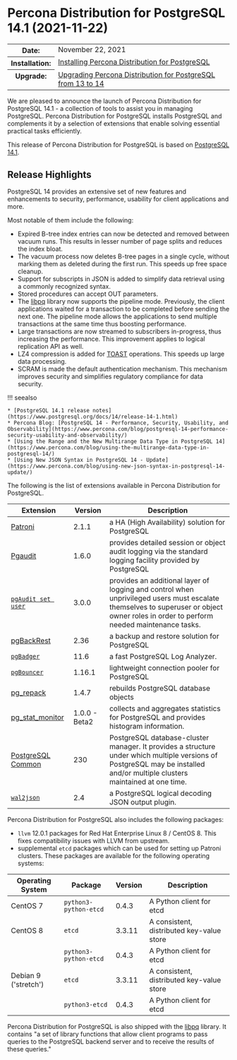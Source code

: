 # Percona Distribution for PostgreSQL 14.1 (2021-11-22)

<table class="docutils field-list" frame="void" rules="none">
  <colgroup>
    <col class="field-name">
    <col class="field-body">
  </colgroup>
  <tbody valign="top">
    <tr class="field-odd field">
      <th class="field-name">Date:</th>
      <td class="field-body">November 22, 2021</td>
    </tr>
    <tr class="field-even field">
      <th class="field-name">Installation:</th>
      <td class="field-body">
        <a class="reference external" href="https://www.percona.com/doc/postgresql/14/installing.html#">Installing Percona Distribution for PostgreSQL</a></td>
    </tr>
    <tr class="field-odd field">
      <th class="field-name">Upgrade:</th>
      <td class="field-body">
        <a class="reference external" href="https://www.percona.com/doc/postgresql/14/major-upgrade.html#">Upgrading Percona Distribution for PostgreSQL from 13 to 14</a></td>
    </tr>
  </tbody>
</table> 


We are pleased to announce the launch of Percona Distribution for PostgreSQL 14.1 -  a collection of tools to assist you in managing PostgreSQL. Percona Distribution for PostgreSQL
installs PostgreSQL and complements it by a selection of extensions that
enable solving essential practical tasks efficiently.

This release of Percona Distribution for PostgreSQL is based on [PostgreSQL 14.1](https://www.postgresql.org/docs/14/release-14-1.html).

## Release Highlights

PostgreSQL 14 provides an extensive set of new features and enhancements to security, performance, usability for client applications and more. 

Most notable of them include the following:

* Expired B-tree index entries can now be detected and removed between vacuum runs. This results in lesser number of page splits and reduces the index bloat. 
* The vacuum process now deletes B-tree pages in a single cycle, without marking them as deleted during the first run. This speeds up free space cleanup.
* Support for subscripts in JSON is added to simplify data retrieval using a commonly recognized syntax. 
* Stored procedures can accept OUT parameters.
* The [libpq](https://www.postgresql.org/docs/14/libpq.html) library now supports the pipeline mode. Previously, the client applications waited for a transaction to be completed before sending the next one. The pipeline mode allows the applications to send multiple transactions at the same time thus boosting performance.
* Large transactions are now streamed to subscribers in-progress, thus increasing the performance. This improvement applies to logical replication API as well.
* LZ4 compression is added for [TOAST](https://www.postgresql.org/docs/current/storage-toast.html) operations. This speeds up large data processing.
* SCRAM is made the default authentication mechanism. This mechanism improves security and simplifies regulatory compliance for data security.

!!! seealso

    * [PostgreSQL 14.1 release notes](https://www.postgresql.org/docs/14/release-14-1.html)
    * Percona Blog: [PostgreSQL 14 - Performance, Security, Usability, and Observability](https://www.percona.com/blog/postgresql-14-performance-security-usability-and-observability/)
    * [Using the Range and the New Multirange Data Type in PostgreSQL 14](https://www.percona.com/blog/using-the-multirange-data-type-in-postgresql-14/)
    * [Using New JSON Syntax in PostgreSQL 14 - Update](https://www.percona.com/blog/using-new-json-syntax-in-postgresql-14-update/)

The following is the list of extensions available in Percona Distribution for PostgreSQL.

| Extension           | Version        | Description                  |
| ------------------- | -------------- | ---------------------------- |
| [Patroni](https://patroni.readthedocs.io/en/latest/) | 2.1.1 | a HA (High Availability) solution for PostgreSQL |
| [Pgaudit](https://www.pgaudit.org/)             | 1.6.0 | provides detailed session or object audit logging via the standard logging facility provided by PostgreSQL                |
|[`pgAudit set user`](https://github.com/pgaudit/set_user)| 3.0.0|  provides an additional layer of logging and control when unprivileged users must escalate themselves to superuser or object owner roles in order to perform needed maintenance tasks.|
| [pgBackRest](https://pgbackrest.org/)           | 2.36    | a backup and restore solution for PostgreSQL       |
|[`pgBadger`](https://github.com/darold/pgbadger) | 11.6       | a fast PostgreSQL Log Analyzer.|
|[`pgBouncer`](https://www.pgbouncer.org/) | 1.16.1 | lightweight connection pooler for PostgreSQL|
| [pg_repack](https://github.com/reorg/pg_repack) | 1.4.7   | rebuilds PostgreSQL database objects           |
| [pg_stat_monitor](https://github.com/percona/pg_stat_monitor)| 1.0.0 - Beta2 | collects and aggregates statistics for PostgreSQL and provides histogram information.       |
| [PostgreSQL Common](https://packages.debian.org/sid/percona-postgresql-common)| 230 | PostgreSQL database-cluster manager. It provides a structure under which multiple versions of PostgreSQL may be installed and/or multiple clusters maintained at one time.|
|[`wal2json`](https://github.com/eulerto/wal2json) |2.4        | a PostgreSQL logical decoding JSON output plugin.|

Percona Distribution for PostgreSQL also includes the following packages:

* `llvm` 12.0.1 packages for Red Hat Enterprise Linux 8 / CentOS 8. This fixes compatibility issues with LLVM from upstream.
* supplemental `etcd` packages which can be used for setting up Patroni clusters. These packages are available for the following operating systems:

|  Operating System   | Package              | Version | Description        |
| ------------------- | ---------------------| --------| ------------------ |
| CentOS 7            |`python3-python-etcd` | 0.4.3   | A Python client for etcd     |
| CentOS 8            | `etcd`               | 3.3.11  | A consistent, distributed key-value store|
|                     | `python3-python-etcd`| 0.4.3   | A Python client for etcd     |
| Debian 9 ('stretch')| `etcd`               | 3.3.11  | A consistent, distributed key-value store|
|                     | `python3-etcd`       | 0.4.3   | A Python client for etcd     |

                                                      
Percona Distribution for PostgreSQL is also shipped with the [libpq](https://www.postgresql.org/docs/14/libpq.html) library. It contains "a set of
library functions that allow client programs to pass queries to the PostgreSQL
backend server and to receive the results of these queries." 
